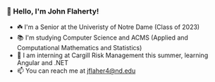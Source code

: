 ### 👋 Hello, I'm John Flaherty!
- :shamrock: I'm a Senior at the Univeristy of Notre Dame (Class of 2023)
- :books: I'm studying Computer Science and ACMS (Applied and Computational Mathematics and Statistics)
- 🌱 I am interning at Cargill Risk Management this summer, learning Angular and .NET
- 📫 You can reach me at jflaher4@nd.edu

<!--
**jflaher4/jflaher4** is a ✨ _special_ ✨ repository because its `README.md` (this file) appears on your GitHub profile.

Here are some ideas to get you started:

- 🔭 I’m currently working on ...
- 🌱 I’m currently learning ...
- 👯 I’m looking to collaborate on ...
- 🤔 I’m looking for help with ...
- 💬 Ask me about ...
- 📫 How to reach me: ...
- 😄 Pronouns: ...
- ⚡ Fun fact: ...
-->

